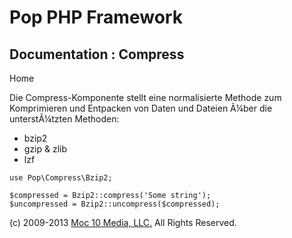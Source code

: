 Pop PHP Framework
=================

Documentation : Compress
------------------------

Home

Die Compress-Komponente stellt eine normalisierte Methode zum
Komprimieren und Entpacken von Daten und Dateien Ã¼ber die
unterstÃ¼tzten Methoden:

-   bzip2
-   gzip & zlib
-   lzf

<!-- -->

    use Pop\Compress\Bzip2;

    $compressed = Bzip2::compress('Some string');
    $uncompressed = Bzip2::uncompress($compressed);

\(c) 2009-2013 [Moc 10 Media, LLC.](http://www.moc10media.com) All
Rights Reserved.
